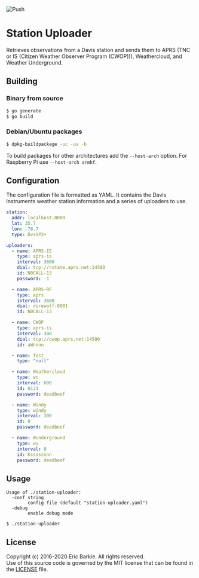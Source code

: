 ![Push](https://github.com/ebarkie/station-uploader/workflows/Push/badge.svg)

# Station Uploader

Retrieves observations from a Davis station and sends them to APRS
(TNC or IS (Citizen Weather Observer Program (CWOP))), Weathercloud,
and Weather Underground.

## Building

### Binary from source

```sh
$ go generate
$ go build
```

### Debian/Ubuntu packages

```sh
$ dpkg-buildpackage -uc -us -b
```

To build packages for other architectures add the `--host-arch` option.  For
Raspberry Pi use `--host-arch armhf`.

## Configuration

The configuration file is formatted as YAML.  It contains the Davis Instruments
weather station information and a series of uploaders to use.

```yaml
station:
  addr: localhost:8080
  lat: 35.7
  lon: -78.7
  type: DvsVP2+

uploaders:
  - name: APRS-IS
    type: aprs-is
    interval: 3600
    dial: tcp://rotate.aprs.net:14580
    id: N0CALL-13
    password: -1

  - name: APRS-RF
    type: aprs
    interval: 3600
    dial: direwolf:8001
    id: N0CALL-13

  - name: CWOP
    type: aprs-is
    interval: 300
    dial: tcp://cwop.aprs.net:14580
    id: aWnnnn

  - name: Test
    type: "null"

  - name: Weathercloud
    type: wc
    interval: 600
    id: 0123
    password: deadbeef

  - name: Windy
    type: windy
    interval: 300
    id: 0
    password: deadbeef

  - name: Wunderground
    type: wu
    interval: 0
    id: Kssssssnn
    password: deadbeef
```

## Usage

```
Usage of ./station-uploader:
  -conf string
        config file (default "station-uploader.yaml")
  -debug
        enable debug mode

$ ./station-uploader
```

## License

Copyright (c) 2016-2020 Eric Barkie. All rights reserved.  
Use of this source code is governed by the MIT license
that can be found in the [LICENSE](LICENSE) file.
